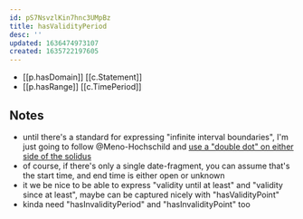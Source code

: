 ```yaml
---
id: pS7NsvzlKin7hnc3UMpBz
title: hasValidityPeriod
desc: ''
updated: 1636474973107
created: 1635722197605
---
```



- [[p.hasDomain]] [[c.Statement]]
- [[p.hasRange]] [[c.TimePeriod]]

## Notes

- until there's a standard for expressing "infinite interval boundaries", I'm just going to follow @Meno-Hochschild and [use a "double dot" on either side of the solidus](https://stackoverflow.com/questions/48696238/is-it-possible-to-represent-and-open-ended-time-interval-with-iso-8601)
- of course, if there's only a single date-fragment, you can assume that's the start time, and end time is either open or unknown
- it we be nice to be able to express "validity until at least" and "validity since at least", maybe can be captured nicely with "hasValidityPoint"
- kinda need "hasInvalidityPeriod" and "hasInvalidityPoint" too
